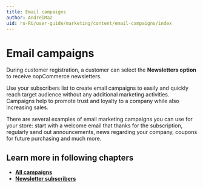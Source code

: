 ```yaml
---
title: Email campaigns
author: AndreiMaz
uid: ru-RU/user-guide/marketing/content/email-campaigns/index
---
```


# Email campaigns

During customer registration, a customer can select the **Newsletters option** to receive nopCommerce newsletters.

Use your subscribers list to create email campaigns to easily and quickly reach target audience without any additional marketing activities. Campaigns help to promote trust and loyalty to a company while also increasing sales.

There are several examples of email marketing campaigns you can use for your store: start with a welcome email that thanks for the subscription, regularly send out announcements, news regarding your company, coupons for future purchasing and much more.

## Learn more in following chapters

- **[All campaigns](xref:ru-RU/user-guide/marketing/content/email-campaigns/all-campaigns)**
- **[Newsletter subscribers](xref:ru-RU/user-guide/marketing/content/email-campaigns/newsletter-subscribers)**
